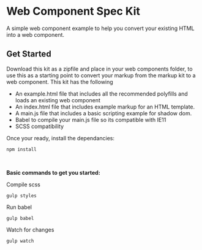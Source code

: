 
# Web Component Spec Kit
A simple web component example to help you convert your existing HTML into a web component.

## Get Started
Download this kit as a zipfile and place in your web components folder, to use this as a starting point to convert your markup from the markup kit to a web component.  This kit has the following

 - An example.html file that includes all the recommended polyfills and loads an existing web component
 - An index.html file that includes example markup for an HTML template.
 -  A main.js file that includes a basic scripting example for shadow dom.
 - Babel to compile your main.js file so its compatible with IE11
 -  SCSS compatibility

Once your ready, install the dependancies:

    npm install

<br>

**Basic commands to get you started:** 

Compile scss

    gulp styles

Run babel

    gulp babel

Watch for changes

    gulp watch


